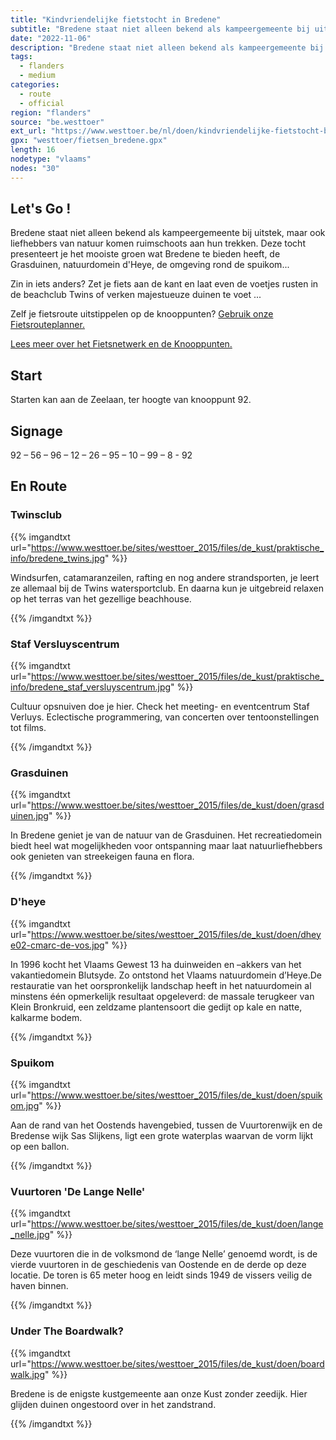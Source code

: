 ```yaml
---
title: "Kindvriendelijke fietstocht in Bredene"
subtitle: "Bredene staat niet alleen bekend als kampeergemeente bij uitstek, maar ook liefhebbers van natuur komen ruimschoots aan hun trekken"
date: "2022-11-06"
description: "Bredene staat niet alleen bekend als kampeergemeente bij uitstek, maar ook liefhebbers van natuur komen ruimschoots aan hun trekken" 
tags:
  - flanders
  - medium
categories: 
  - route
  - official
region: "flanders"
source: "be.westtoer"
ext_url: "https://www.westtoer.be/nl/doen/kindvriendelijke-fietstocht-bredene"
gpx: "westtoer/fietsen_bredene.gpx"
length: 16
nodetype: "vlaams"
nodes: "30"
---
```


## Let's Go !

Bredene staat niet alleen bekend als kampeergemeente bij uitstek, maar ook liefhebbers van natuur komen ruimschoots aan hun trekken. Deze tocht presenteert je het mooiste groen wat Bredene te bieden heeft, de Grasduinen, natuurdomein d'Heye, de omgeving rond de spuikom...

Zin in iets anders? Zet je fiets aan de kant en laat even de voetjes rusten in de beachclub Twins of verken majestueuze duinen te voet ...

Zelf je fietsroute uitstippelen op de knooppunten? [Gebruik onze Fietsrouteplanner.](https://www.westtoer.be/nl/fietsrouteplanner)

[Lees meer over het Fietsnetwerk en de Knooppunten.](https://www.westtoer.be/nl/inspiratie/fietsnetwerk)

## Start 

Starten kan aan de Zeelaan, ter hoogte van knooppunt 92.

## Signage

92 – 56 – 96 – 12 – 26 – 95 – 10 – 99 – 8 - 92

## En Route

### Twinsclub

{{% imgandtxt url="https://www.westtoer.be/sites/westtoer_2015/files/de_kust/praktische_info/bredene_twins.jpg" %}}

Windsurfen, catamaranzeilen, rafting en nog andere strandsporten, je leert ze allemaal bij de Twins watersportclub. En daarna kun je uitgebreid relaxen op het terras van het gezellige beachhouse.

{{% /imgandtxt %}}

### Staf Versluyscentrum

{{% imgandtxt url="https://www.westtoer.be/sites/westtoer_2015/files/de_kust/praktische_info/bredene_staf_versluyscentrum.jpg" %}}

Cultuur opsnuiven doe je hier. Check het meeting- en eventcentrum Staf Verluys. Eclectische programmering, van concerten over tentoonstellingen tot films.

{{% /imgandtxt %}}

### Grasduinen

{{% imgandtxt url="https://www.westtoer.be/sites/westtoer_2015/files/de_kust/doen/grasduinen.jpg" %}}

In Bredene geniet je van de natuur van de Grasduinen. Het recreatiedomein biedt heel wat mogelijkheden voor ontspanning maar laat natuurliefhebbers ook genieten van streekeigen fauna en flora.

{{% /imgandtxt %}}

### D'heye

{{% imgandtxt url="https://www.westtoer.be/sites/westtoer_2015/files/de_kust/doen/dheye02-cmarc-de-vos.jpg" %}}

In 1996 kocht het Vlaams Gewest 13 ha duinweiden en –akkers van het vakantiedomein Blutsyde. Zo ontstond het Vlaams natuurdomein d’Heye.De restauratie van het oorspronkelijk landschap heeft in het natuurdomein al minstens één opmerkelijk resultaat opgeleverd: de massale terugkeer van Klein Bronkruid, een zeldzame plantensoort die gedijt op kale en natte, kalkarme bodem.

{{% /imgandtxt %}}

### Spuikom

{{% imgandtxt url="https://www.westtoer.be/sites/westtoer_2015/files/de_kust/doen/spuikom.jpg" %}}

Aan de rand van het Oostends havengebied, tussen de Vuurtorenwijk en de Bredense wijk Sas Slijkens, ligt een grote waterplas waarvan de vorm lijkt op een ballon.

{{% /imgandtxt %}}

### Vuurtoren 'De Lange Nelle'

{{% imgandtxt url="https://www.westtoer.be/sites/westtoer_2015/files/de_kust/doen/lange_nelle.jpg" %}}

Deze vuurtoren die in de volksmond de ‘lange Nelle’ genoemd wordt, is de vierde vuurtoren in de geschiedenis van Oostende en de derde op deze locatie. De toren is 65 meter hoog en leidt sinds 1949 de vissers veilig de haven binnen.

{{% /imgandtxt %}}

### Under The Boardwalk?

{{% imgandtxt url="https://www.westtoer.be/sites/westtoer_2015/files/de_kust/doen/boardwalk.jpg" %}}

Bredene is de enigste kustgemeente aan onze Kust zonder zeedijk. Hier glijden duinen ongestoord over in het zandstrand.

{{% /imgandtxt %}}
